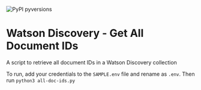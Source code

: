 ![PyPI pyversions](https://img.shields.io/badge/python-3.6%20%7C%203.7%20%7C%203.8%20%7C%203.9-blue)

# Watson Discovery - Get All Document IDs
A script to retrieve all document IDs in a Watson Discovery collection

To run, add your credentials to the `SAMPLE.env` file and rename as `.env`. Then run `python3 all-doc-ids.py`
